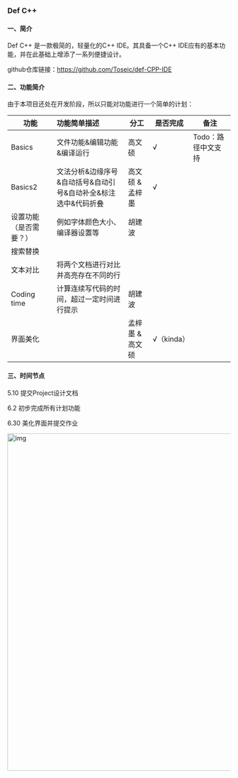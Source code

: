 ### Def C++

#### 一、简介

Def C++ 是一款极简的，轻量化的C++ IDE。其具备一个C++ IDE应有的基本功能，并在此基础上增添了一系列便捷设计。

github仓库链接：https://github.com/Toseic/def-CPP-IDE


#### 二、功能简介

由于本项目还处在开发阶段，所以只能对功能进行一个简单的计划：

| 功能             | 功能简单描述                               | 分工   | 是否完成 | 备注|
| ---------------- | :----------------------------------------- | --------   | ------ |---- |
| Basics| 文件功能&编辑功能&编译运行                                                | 高文硕 | √        | Todo：路径中文支持 |
| Basics2| 文法分析&边缘序号&自动括号&自动引号&自动补全&标注选中&代码折叠             | 高文硕 & 孟梓墨 | √        |  |
| 设置功能（是否需要？）             |  例如字体颜色大小、编译器设置等               | 胡建波 |         |   |
| 搜索替换         |                                            |    |          |   |
| 文本对比         | 将两个文档进行对比 并高亮存在不同的行      |        |          |   |
| Coding time      | 计算连续写代码的时间，超过一定时间进行提示 | 胡建波 |          |   |
|界面美化          |                                           |孟梓墨 & 高文硕 |  √（kinda）        |        |

#### 三、时间节点

5.10 提交Project设计文档

6.2 初步完成所有计划功能

6.30 美化界面并提交作业

<img width="761" alt="img" src="https://user-images.githubusercontent.com/97432569/167635416-193e5aed-6042-41de-82de-e295e5b7a017.png">

